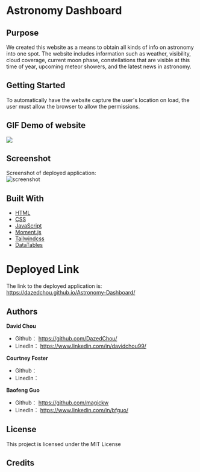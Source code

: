 # Astronomy Dashboard

## Purpose
We created this website as a means to obtain all kinds of info on astronomy into one spot. The website includes information such as weather, visibility, cloud coverage, current moon phase, constellations that are visible at this time of year, upcoming meteor showers, and the latest news in astronomy.

## Getting Started
To automatically have the website capture the user's location on load, the user must allow the browser to allow the permissions.


## GIF Demo of website
![](./FullWebsite.gif)


## Screenshot
Screenshot of deployed application:<br>
<img src="#" alt="screenshot" /><br>




## Built With

* [HTML](https://developer.mozilla.org/en-US/docs/Web/HTML)
* [CSS](https://developer.mozilla.org/en-US/docs/Web/CSS)
* [JavaScript](https://developer.mozilla.org/en-US/docs/Web/javascript)
* [Moment.js](https://momentjs.com/docs/)
* [Tailwindcss](https://tailwindcss.com/)
* [DataTables](https://datatables.net/)


# Deployed Link

The link to the deployed application is: https://dazedchou.github.io/Astronomy-Dashboard/


## Authors

**David Chou**

- Github： https://github.com/DazedChou/
- LinedIn： https://www.linkedin.com/in/davidchou99/

**Courtney Foster**

- Github： 
- LinedIn： 

**Baofeng Guo**

- Github： https://github.com/magickw
- LinedIn： https://www.linkedin.com/in/bfguo/


## License
This project is licensed under the MIT License

## Credits


